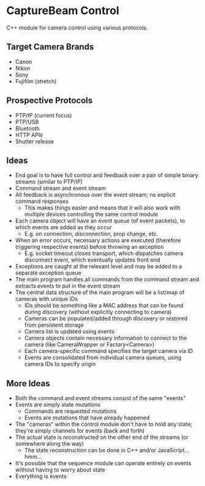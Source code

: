 # CaptureBeam Control
C++ module for camera control using various protocols.

## Target Camera Brands
- Canon
- Nikon
- Sony
- Fujifilm (stretch)

## Prospective Protocols
- PTP/IP (current focus)
- PTP/USB
- Bluetooth
- HTTP APIs
- Shutter release

## Ideas
- End goal is to have full control and feedback over a pair of simple binary streams (similar to PTP/IP)
- Command stream and event stream
- All feedback is asynchronous over the event stream; no explicit command responses
  - This makes things easier and means that it will also work with multiple devices controlling the same control module
- Each camera object will have an event queue (of event packets), to which events are added as they occur
  - E.g. on connection, disconnection, prop change, etc.
- When an error occurs, necessary actions are executed (therefore triggering respective events) before throwing an exception
  - E.g. socket timeout closes transport, which dispatches camera disconnect event, which eventually updates front end
- Exceptions are caught at the relevant level and may be added to a separate exception queue
- The main program handles all commands from the command stream and extracts events to put in the event stream
- The central data structure of the main program will be a list/map of cameras with unique IDs
  - IDs should be something like a MAC address that can be found during discovery (without explicitly connecting to camera)
  - Cameras can be populated/added through discovery or restored from persistent storage
  - Camera list is updated using events
  - Camera objects contain necessary information to connect to the camera (like CameraWrapper or Factory\<Camera>)
  - Each camera-specific command specifies the target camera via ID
  - Events are consolidated from individual camera queues, using camera IDs to specify origin

## More Ideas
- Both the command and event streams consist of the same "events"
- Events are simply state mutations
  - Commands are requested mutations
  - Events are mutations that have already happened
- The "cameras" within the control module don't have to hold any state; they're simply channels for events (back and forth)
- The actual state is reconstructed on the other end of the streams (or somewhere along the way)
  - The state reconstruction can be done in C++ and/or JavaScript... hmm...
- It's possible that the sequence module can operate entirely on events without having to worry about state
- Everything is events